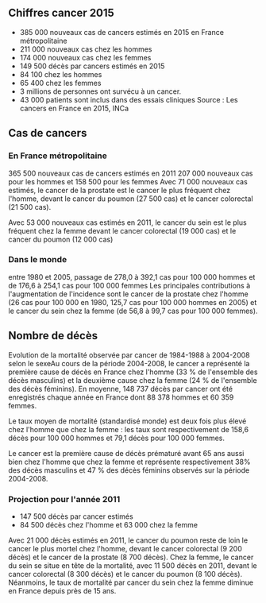 ## Chiffres cancer 2015
- 385 000 nouveaux cas de cancers estimés en 2015 en France métropolitaine
- 211 000 nouveaux cas chez les hommes
- 174 000 nouveaux cas chez les femmes
- 149 500 décès par cancers estimés en 2015
- 84 100 chez les hommes
- 65 400 chez les femmes
- 3 millions de personnes ont survécu à un cancer.
- 43 000 patients sont inclus dans des essais cliniques
Source : Les cancers en France en 2015,  INCa

## Cas de cancers

### En France métropolitaine
365 500 nouveaux cas de cancers estimés en 2011
207 000 nouveaux cas pour les hommes et 158 500 pour les femmes
Avec 71 000 nouveaux cas estimés, le cancer de la prostate est le cancer le plus fréquent chez l'homme, devant le cancer du poumon (27 500 cas) et le cancer colorectal (21 500 cas).

Avec 53 000 nouveaux cas estimés en 2011, le cancer du sein est le plus fréquent chez la femme devant le cancer colorectal (19 000 cas) et le cancer du poumon (12 000 cas)

### Dans le monde
entre 1980 et 2005, passage de 278,0 à 392,1 cas pour 100 000 hommes et de 176,6 à 254,1 cas pour 100 000 femmes
Les principales contributions à l'augmentation de l'incidence sont le cancer de la prostate chez l'homme (26 cas pour 100 000 en 1980, 125,7 cas pour 100 000 hommes en 2005) et le cancer du sein chez la femme (de 56,8 à 99,7 cas pour 100 000 femmes).

## Nombre de décès
Evolution de la mortalité observée par cancer de 1984-1988 à 2004-2008 selon le sexeAu cours de la période 2004-2008, le cancer a représenté la première cause de décès en France chez l'homme (33 % de l'ensemble des décès masculins) et la deuxième cause chez la femme (24 % de l'ensemble des décès féminins). En moyenne, 148 737 décès par cancer ont été enregistrés chaque année en France dont 88 378 hommes et 60 359 femmes.

Le taux moyen de mortalité (standardisé monde) est deux fois plus élevé chez l'homme que chez la femme : les taux sont respectivement de 158,6 décès pour 100 000 hommes et 79,1 décès pour 100 000 femmes.

Le cancer est la première cause de décès prématuré avant 65 ans aussi bien chez l'homme que chez la femme et représente respectivement 38% des décès masculins et 47 % des décès féminins observés sur la période 2004-2008.

### Projection pour l'année 2011

- 147 500 décès par cancer estimés
- 84 500 décès chez l'homme et 63 000 chez la femme

Avec 21 000 décès estimés en 2011, le cancer du poumon reste de loin le cancer le plus mortel chez l'homme, devant le cancer colorectal (9 200 décès) et le cancer de la prostate (8 700 décès). Chez la femme, le cancer du sein se situe en tête de la mortalité, avec 11 500 décès en 2011, devant le cancer colorectal (8 300 décès) et le cancer du poumon (8 100 décès). Néanmoins, le taux de mortalité par cancer du sein chez la femme diminue en France depuis près de 15 ans.